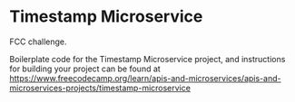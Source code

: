 # Timestamp Microservice

FCC challenge.

Boilerplate code for the Timestamp Microservice project, and instructions for building your project can be found at https://www.freecodecamp.org/learn/apis-and-microservices/apis-and-microservices-projects/timestamp-microservice
